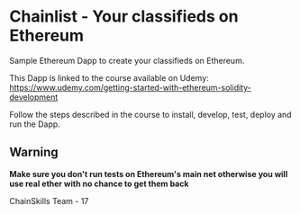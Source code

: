 # Chainlist - Your classifieds on Ethereum

Sample Ethereum Dapp to create your classifieds on Ethereum.

This Dapp is linked to the course available on Udemy: https://www.udemy.com/getting-started-with-ethereum-solidity-development

Follow the steps described in the course to install, develop, test, deploy and run the Dapp.

## Warning
**Make sure you don't run tests on Ethereum's main net otherwise you will use real ether with no chance to get them back**

ChainSkills Team - 17
